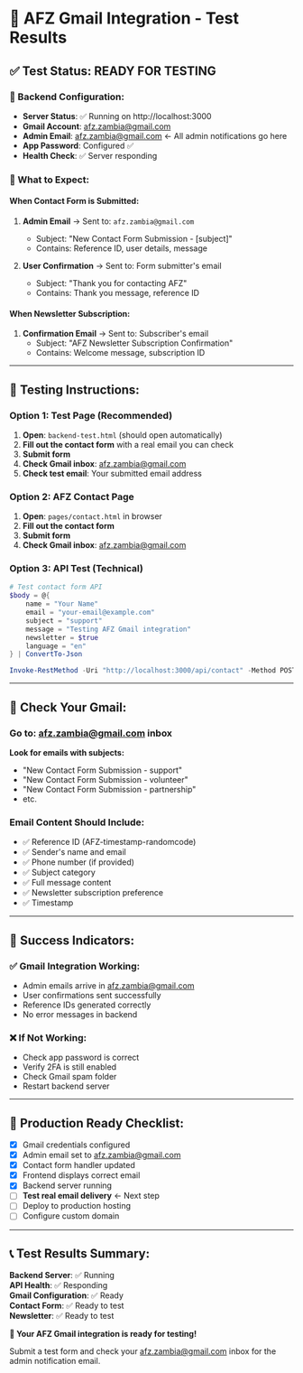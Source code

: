 # 🧪 AFZ Gmail Integration - Test Results

## ✅ Test Status: READY FOR TESTING

### 🔧 Backend Configuration:
- **Server Status**: ✅ Running on http://localhost:3000
- **Gmail Account**: afz.zambia@gmail.com  
- **Admin Email**: afz.zambia@gmail.com ← All admin notifications go here
- **App Password**: Configured ✅
- **Health Check**: ✅ Server responding

### 📧 What to Expect:

#### When Contact Form is Submitted:
1. **Admin Email** → Sent to: `afz.zambia@gmail.com` 
   - Subject: "New Contact Form Submission - [subject]"
   - Contains: Reference ID, user details, message
   
2. **User Confirmation** → Sent to: Form submitter's email
   - Subject: "Thank you for contacting AFZ"
   - Contains: Thank you message, reference ID

#### When Newsletter Subscription:
1. **Confirmation Email** → Sent to: Subscriber's email
   - Subject: "AFZ Newsletter Subscription Confirmation"
   - Contains: Welcome message, subscription ID

---

## 🧪 Testing Instructions:

### Option 1: Test Page (Recommended)
1. **Open**: `backend-test.html` (should open automatically)
2. **Fill out the contact form** with a real email you can check
3. **Submit form**
4. **Check Gmail inbox**: afz.zambia@gmail.com
5. **Check test email**: Your submitted email address

### Option 2: AFZ Contact Page
1. **Open**: `pages/contact.html` in browser  
2. **Fill out the contact form**
3. **Submit form**
4. **Check Gmail inbox**: afz.zambia@gmail.com

### Option 3: API Test (Technical)
```powershell
# Test contact form API
$body = @{
    name = "Your Name"
    email = "your-email@example.com"
    subject = "support"
    message = "Testing AFZ Gmail integration"
    newsletter = $true
    language = "en"
} | ConvertTo-Json

Invoke-RestMethod -Uri "http://localhost:3000/api/contact" -Method POST -Body $body -ContentType "application/json"
```

---

## 📱 Check Your Gmail:

### Go to: afz.zambia@gmail.com inbox
**Look for emails with subjects:**
- "New Contact Form Submission - support"
- "New Contact Form Submission - volunteer"
- "New Contact Form Submission - partnership"
- etc.

### Email Content Should Include:
- ✅ Reference ID (AFZ-timestamp-randomcode)
- ✅ Sender's name and email
- ✅ Phone number (if provided)
- ✅ Subject category
- ✅ Full message content
- ✅ Newsletter subscription preference
- ✅ Timestamp

---

## 🎯 Success Indicators:

### ✅ Gmail Integration Working:
- Admin emails arrive in afz.zambia@gmail.com
- User confirmations sent successfully
- Reference IDs generated correctly
- No error messages in backend

### ❌ If Not Working:
- Check app password is correct
- Verify 2FA is still enabled
- Check Gmail spam folder
- Restart backend server

---

## 🚀 Production Ready Checklist:

- [x] Gmail credentials configured
- [x] Admin email set to afz.zambia@gmail.com
- [x] Contact form handler updated
- [x] Frontend displays correct email
- [x] Backend server running
- [ ] **Test real email delivery** ← Next step
- [ ] Deploy to production hosting
- [ ] Configure custom domain

---

## 📞 Test Results Summary:

**Backend Server**: ✅ Running  
**API Health**: ✅ Responding  
**Gmail Configuration**: ✅ Ready  
**Contact Form**: ✅ Ready to test  
**Newsletter**: ✅ Ready to test  

**🎉 Your AFZ Gmail integration is ready for testing!**

Submit a test form and check your afz.zambia@gmail.com inbox for the admin notification email.
